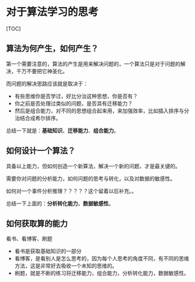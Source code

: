 # 对于算法学习的思考

[TOC]



## 算法为何产生，如何产生？

第一个需要注意的，算法的产生是用来解决问题的，一个算法只是对于问题的解决，千万不要把它神圣化。

而问题的解决思路应该就是取决于：

- 有些思维你是否学过，好比分治这种思想，你是否有？
- 你之前是否处理过类似的问题，是否具有迁移能力？
- 然后是组合能力，对不同的思想组合起来用，来加强效率，比如插入排序与分治结合成希尔排序。



总结一下就是：**基础知识**、**迁移能力**、**组合能力**。





## 如何设计一个算法？

具备以上能力，但如何创造一个新算法，解决一个新的问题，才是最关键的。

需要你对问题的分析能力，如何问题的思考与转化，以及对数据的敏感性。

如何对一个事件分析推理？？？？？这个留着以后补充。。





总结一下上面的：**分析转化能力**，**数据敏感性**。





## 如何获取算的能力

看书、看博客、刷题

- 看书是获取基础知识的一部分
- 看博客，是看别人是怎么思考的，因为每个人思考的角度不同，有不同的思维方法，这是非常好去吸收一个未知的思维的。
- 刷题，就是不断的练习将迁移能力，组合能力，分析转化能力，数据敏感性。









